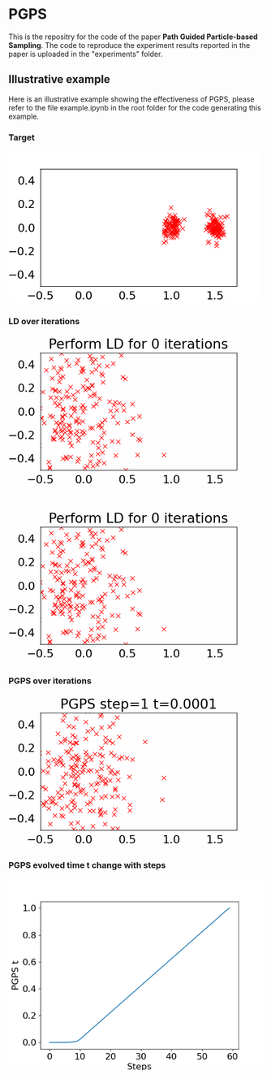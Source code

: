# PGPS

This is the repositry for the code of the paper **Path Guided Particle-based Sampling**. The code to reproduce the experiment results reported in the paper is uploaded in the "experiments" folder.


## Illustrative example
Here is an illustrative example showing the effectiveness of PGPS, please refer to the file example.ipynb in the root folder for the code generating this example. 

### Target

![](./independent.png)


### LD over iterations

![](./LD.gif)

# <img src="LD.gif" loop=infinite>


### PGPS over iterations

![](./PGPS.gif)

### PGPS evolved time t change with steps

![](./pgps_time.png)